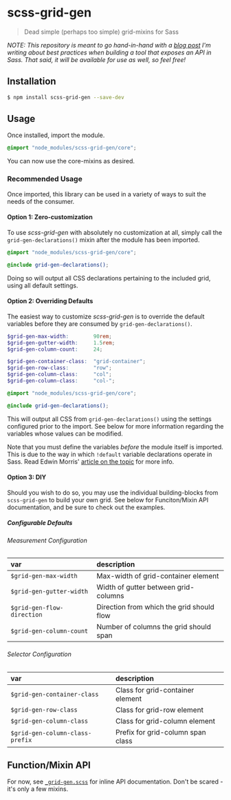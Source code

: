 # scss-grid-gen

> Dead simple (perhaps too simple) grid-mixins for Sass

*NOTE: This repository is meant to go hand-in-hand with a [blog post](http://scottyeck.com) I'm writing about best practices when building a tool that exposes an API in Sass. That said, it will be available for use as well, so feel free!*

## Installation

```bash
$ npm install scss-grid-gen --save-dev 
```

## Usage

Once installed, import the module.

```scss
@import "node_modules/scss-grid-gen/core";
```

You can now use the core-mixins as desired.

### Recommended Usage

Once imported, this library can be used in a variety of ways to suit the needs of the consumer.

#### Option 1: Zero-customization

To use _scss-grid-gen_ with absolutely no customization at all, simply call the `grid-gen-declarations()` mixin after the module has been imported.

```scss
@import "node_modules/scss-grid-gen/core";

@include grid-gen-declarations();
```

Doing so will output all CSS declarations pertaining to the included grid, using all default settings.

#### Option 2: Overriding Defaults

The easiest way to customize _scss-grid-gen_ is to override the default variables before they are consumed by `grid-gen-declarations()`.

```scss
$grid-gen-max-width: 		90rem;
$grid-gen-gutter-width: 	1.5rem;
$grid-gen-column-count: 	24;

$grid-gen-container-class: 	"grid-container";
$grid-gen-row-class: 		"row";
$grid-gen-column-class: 	"col";
$grid-gen-column-class: 	"col-";

@import "node_modules/scss-grid-gen/core";

@include grid-gen-declarations();
```

This will output all CSS from `grid-gen-declarations()` using the settings configured prior to the import. See below for more information regarding the variables whose values can be modified.

Note that you must define the variables _before_ the module itself is imported. This is due to the way in which `!default` variable declarations operate in Sass. Read Edwin Morris' [article on the topic](https://robots.thoughtbot.com/sass-default) for more info.

#### Option 3: DIY

Should you wish to do so, you may use the individual building-blocks from `scss-grid-gen` to build your own grid. See below for Funciton/Mixin API documentation, and be sure to check out the examples.

##### Configurable Defaults

###### Measurement Configuration

| var  							| description								|
|:--							|:--										|
| `$grid-gen-max-width`   		| Max-width of grid-container element 		|
| `$grid-gen-gutter-width`  	| Width of gutter between grid-columns 		|
| `$grid-gen-flow-direction`  	| Direction from which the grid should flow |
| `$grid-gen-column-count`  	| Number of columns the grid should span	|

###### Selector Configuration

| var								| description
|:--								|:--
| `$grid-gen-container-class`		| Class for grid-container element		|
| `$grid-gen-row-class`				| Class for grid-row element			|
| `$grid-gen-column-class`			| Class for grid-column element			|
| `$grid-gen-column-class-prefix`	| Prefix for grid-column span class		|

## Function/Mixin API

For now, see [`_grid-gen.scss`](./src/_grid-gen.scss) for inline API documentation. Don't be scared - it's only a few mixins.